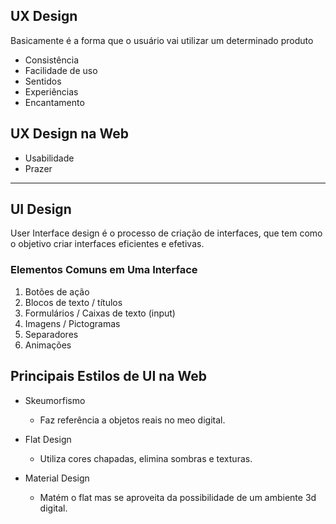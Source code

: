 ## UX Design

Basicamente é a forma que o usuário vai utilizar um determinado produto


- Consistência
- Facilidade de uso
- Sentidos
- Experiências
- Encantamento
  
## UX Design na Web

- Usabilidade
- Prazer

-- --

## UI Design

User Interface design é o processo de criação de interfaces, que tem como o objetivo criar interfaces eficientes e efetivas.

### Elementos Comuns em Uma Interface

1. Botões de ação
2. Blocos de texto / títulos
3. Formulários / Caixas de texto (input)
4. Imagens / Pictogramas
5. Separadores
6. Animações

## Principais Estilos de UI na Web

- Skeumorfismo
    - Faz referência a objetos reais no meo digital.
  
- Flat Design
    - Utiliza cores chapadas, elimina sombras e texturas.
  
- Material Design
    - Matém o flat mas se aproveita da possibilidade de um ambiente 3d digital.
    